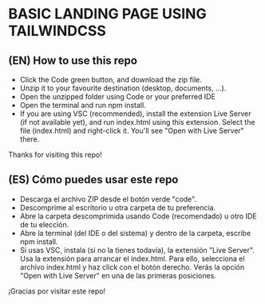 # BASIC LANDING PAGE USING TAILWINDCSS

## (EN) How to use this repo

- Click the Code green button, and download the zip file.
- Unzip it to your favourite destination (desktop, documents, ...).
- Open the unzipped folder using Code or your preferred IDE
- Open the terminal and run npm install.
- If you are using VSC (recommended), install the extension Live Server (if not available yet), and run index.html using this extension. Select the file (index.html) and right-click it. You'll see "Open with Live Server" there.

Thanks for visiting this repo!

## (ES) Cómo puedes usar este repo

- Descarga el archivo ZIP desde el botón verde "code".
- Descomprime al escritorio u otra carpeta de tu preferencia.
- Abre la carpeta descomprimida usando Code (recomendado) u otro IDE de tu elección.
- Abre la terminal (del IDE o del sistema) y dentro de la carpeta, escribe npm install.
- Si usas VSC, instala (si no la tienes todavía), la extensión "Live Server". Usa la extensión para arrancar el index.html. Para ello, selecciona el archivo index.html y haz click con el botón derecho. Verás la opción "Open with Live Server" en una de las primeras posiciones.

¡Gracias por visitar este repo!
